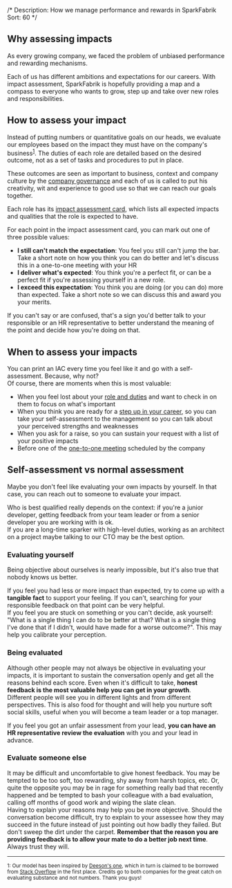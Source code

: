 /*
Description: How we manage performance and rewards in SparkFabrik
Sort: 60
*/

## Why assessing impacts

As every growing company, we faced the problem of unbiased performance and rewarding mechanisms.

Each of us has different ambitions and expectations for our careers. With impact assessment, SparkFabrik is hopefully providing a map and a compass to everyone who wants to grow, step up and take over new roles and responsibilities.

## How to assess your impact

Instead of putting numbers or quantitative goals on our heads, we evaluate our employees based on the impact they must have on the company's business<sup><a href="#fn1">1</a></sup>. The duties of each role are detailed based on the desired outcome, not as a set of tasks and procedures to put in place.

These outcomes are seen as important to business, context and company culture by the [company governance](/organization/governance) and each of us is called to put his creativity, wit and experience to good use so that we can reach our goals together.

Each role has its [impact assessment card](/organization/roles-accountabilities#per-role-accountabilities), which lists all expected impacts and qualities that the role is expected to have.

For each point in the impact assessment card, you can mark out one of three possible values:

* **I still can't match the expectation**: You feel you still can't jump the bar. Take a short note on how you think you can do better and let's discuss this in a one-to-one meeting with your HR
* **I deliver what's expected**: You think you're a perfect fit, or can be a perfect fit if you're assessing yourself in a new role.
* **I exceed this expectation**: You think you are doing (or you can do) more than expected. Take a short note so we can discuss this and award you your merits.

If you can't say or are confused, that's a sign you'd better talk to your responsible or an HR representative to better understand the meaning of the point and decide how you're doing on that.

## When to assess your impacts

You can print an IAC every time you feel like it and go with a self-assessment. Because, why not?  
Of course, there are moments when this is most valuable:

* When you feel lost about your [role and duties](/organization/roles-accountabilities) and want to check in on them to focus on what's important
* When you think you are ready for a [step up in your career](/working-at-sparkfabrik/career-advancement), so you can take your self-assessment to the management so you can talk about your perceived strengths and weaknesses
* When you ask for a raise, so you can sustain your request with a list of your positive impacts
* Before one of the [one-to-one meeting](/working-at-sparkfabrik/one-to-one-meetings) scheduled by the company

## Self-assessment vs normal assessment

Maybe you don't feel like evaluating your own impacts by yourself. In that case, you can reach out to someone to evaluate your impact.

Who is best qualified really depends on the context: if you're a junior developer, getting feedback from your team leader or from a senior developer you are working with is ok.  
If you are a long-time sparker with high-level duties, working as an architect on a project maybe talking to our CTO may be the best option.

### Evaluating yourself

Being objective about ourselves is nearly impossible, but it's also true that nobody knows us better.

If you feel you had less or more impact than expected, try to come up with a **tangible fact** to support your feeling. If you can't, searching for your responsible feedback on that point can be very helpful.  
If you feel you are stuck on something or you can't decide, ask yourself: "What is a single thing I can do to be better at that? What is a single thing I've done that if I didn't, would have made for a worse outcome?". This may help you calibrate your perception.

### Being evaluated

Although other people may not always be objective in evaluating your impacts, it is important to sustain the conversation openly and get all the reasons behind each score. Even when it's difficult to take, **honest feedback is the most valuable help you can get in your growth**.  
Different people will see you in different lights and from different perspectives. This is also food for thought and will help you nurture soft social skills, useful when you will become a team leader or a top manager.

If you feel you got an unfair assessment from your lead, **you can have an HR representative review the evaluation** with you and your lead in advance.

### Evaluate someone else

It may be difficult and uncomfortable to give honest feedback. You may be tempted to be too soft, too rewarding, shy away from harsh topics, etc. Or, quite the opposite you may be in rage for something really bad that recently happened and be tempted to bash your colleague with a bad evaluation, calling off months of good work and wiping the slate clean.  
Having to explain your reasons may help you be more objective. Should the conversation become difficult, try to explain to your assessee how they may succeed in the future instead of just pointing out how badly they failed. But don't sweep the dirt under the carpet. **Remember that the reason you are providing feedback is to allow your mate to do a better job next time**. Always trust they will.

---

<small><a name="fn1">1</a>: Our model has been inspired by [Deeson's one](https://handbook.deeson.co.uk/working-at-deeson/impact-assessment/), which in turn is claimed to be borrowed from [Stack Overflow](https://stackoverflow.com/company/salary/skills/web-developer?e=1&l=1) in the first place. Credits go to both companies for the great catch on evaluating substance and not numbers. Thank you guys!</small>